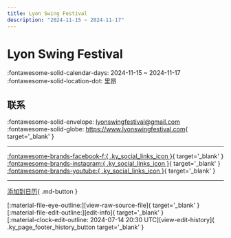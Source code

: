 ```yaml
---
title: Lyon Swing Festival
description: "2024-11-15 ~ 2024-11-17"
---
```


# Lyon Swing Festival 

:fontawesome-solid-calendar-days: 2024-11-15 ~ 2024-11-17  
:fontawesome-solid-location-dot: 里昂  

## 联系

:fontawesome-solid-envelope: <lyonswingfestival@gmail.com>  
:fontawesome-solid-globe: <https://www.lyonswingfestival.com>{ target='_blank' }  

---

 [:fontawesome-brands-facebook-f:{ .ky_social_links_icon }](https://www.facebook.com/LyonSwingFestival){ target='_blank' } [:fontawesome-brands-instagram:{ .ky_social_links_icon }](https://instagram.com/lyonswingfestival){ target='_blank' } [:fontawesome-brands-youtube:{ .ky_social_links_icon }](https://youtube.com/@lyonswingfestival){ target='_blank' }

---

[添加到日历](https://swing.news/ics/zh-Hans/2024/fr/lyon-swing-festival-2024.ics){ .md-button }

<div class="ky_page_footer" markdown>
<div class="ky_page_footer_trailing" markdown="span">
[:material-file-eye-outline:][view-raw-source-file]{ target='_blank' }
[:material-file-edit-outline:][edit-info]{ target='_blank' }
</div>
<div class="ky_page_footer_leading" markdown="span">
[:material-clock-edit-outline: 2024-07-14 20:30 UTC][view-edit-history]{ .ky_page_footer_history_button target='_blank' }
</div>
</div>

[view-raw-source-file]: https://github.com/swingdance/events/blob/main/2024/fr/lyon-swing-festival-2024.json "查看原始源文件"
[edit-info]: https://github.com/swingdance/events/issues/new?assignees=&labels=update+event&projects=&template=03-update_entity.yml&title=%5B2024%2Ffr%5D%20Lyon%20Swing%20Festival&region=fr&year=2024&id=lyon-swing-festival-2024&name=Lyon%20Swing%20Festival&org_id= "编辑信息"

[view-edit-history]: https://github.com/swingdance/events/commits/main/2024/fr/lyon-swing-festival-2024.json "查看编辑历史"
